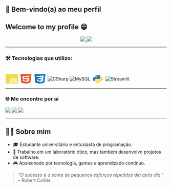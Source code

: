 ## 👋 Bem-vindo(a) ao meu perfil  
## Welcome to my profile 😁

<div align="center">
  <a href="https://github.com/LeonardoNobody">
    <img height="180em" src="https://github-readme-stats.vercel.app/api?username=LeonardoNobody&show_icons=true&theme=tokyonight&include_all_commits=true&count_private=true"/>
    <img height="180em" src="https://github-readme-stats.vercel.app/api/top-langs/?username=LeonardoNobody&layout=compact&langs_count=6&theme=tokyonight"/>
  </a>
</div>

---

### 🛠️ Tecnologias que utilizo:

<div style="display: inline_block"><br>
  <img align="center" alt="JavaScript" height="30" width="40" src="https://raw.githubusercontent.com/devicons/devicon/master/icons/javascript/javascript-plain.svg">
  <img align="center" alt="HTML5" height="30" width="40" src="https://raw.githubusercontent.com/devicons/devicon/master/icons/html5/html5-original.svg">
  <img align="center" alt="CSS3" height="30" width="40" src="https://raw.githubusercontent.com/devicons/devicon/master/icons/css3/css3-original.svg">
  <img align="center" alt="CSharp" height="30" width="40" src="https://cdn.jsdelivr.net/gh/devicons/devicon@latest/icons/csharp/csharp-original.svg" />
  <img align="center" alt="MySQL" height="30" width="40" src="https://cdn.jsdelivr.net/gh/devicons/devicon@latest/icons/mysql/mysql-original-wordmark.svg" />
  <img align="center" alt="Python" height="30" width="40" src="https://raw.githubusercontent.com/devicons/devicon/master/icons/python/python-original.svg">
  <img align="center" alt="Streamlit" height="30" width="40" src="https://cdn.jsdelivr.net/gh/devicons/devicon/icons/streamlit/streamlit-original.svg" />
</div>

---

### 🌐 Me encontre por aí

<div>
  <a href="https://www.youtube.com/@r41on" target="_blank">
    <img src="https://img.shields.io/badge/YouTube-FF0000?style=for-the-badge&logo=youtube&logoColor=white">
  </a>
  <a href="https://www.instagram.com/leor.s.sup/" target="_blank">
    <img src="https://img.shields.io/badge/-Instagram-%23E4405F?style=for-the-badge&logo=instagram&logoColor=white">
  </a>
  <a href="https://www.linkedin.com/in/leonardo-souza-35a07920b/" target="_blank">
    <img src="https://img.shields.io/badge/-LinkedIn-%230077B5?style=for-the-badge&logo=linkedin&logoColor=white">
  </a>
</div>

---

## 👨‍💻 Sobre mim
- 🎓 Estudante universitário e entusiasta de programação.
- 💼 Trabalho em um laboratório ótico, mas também desenvolvo projetos de software.
- 🎮 Apaixonado por tecnologia, games e aprendizado contínuo.

> *"O sucesso é a soma de pequenos esforços repetidos dia após dia."*  
> – Robert Collier
